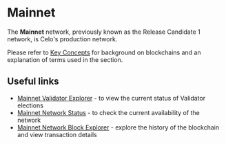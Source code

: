 # Mainnet

The **Mainnet** network, previously known as the Release Candidate 1 network, is Celo's production network.

Please refer to [Key Concepts](../../overview.md#background-and-key-concepts) for background on blockchains and an explanation of terms used in the section.

## Useful links

* [Mainnet Validator Explorer](https://validators.celo.org/) - to view the current status of Validator elections
* [Mainnet Network Status](https://stats.celo.org/) - to check the current availability of the network
* [Mainnet Network Block Explorer](http://explorer.celo.org/) - explore the history of the blockchain and view transaction details

